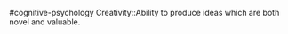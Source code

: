 #cognitive-psychology 
Creativity::Ability to produce ideas which are both novel and valuable.
<!--SR:!2024-04-13,4,230-->